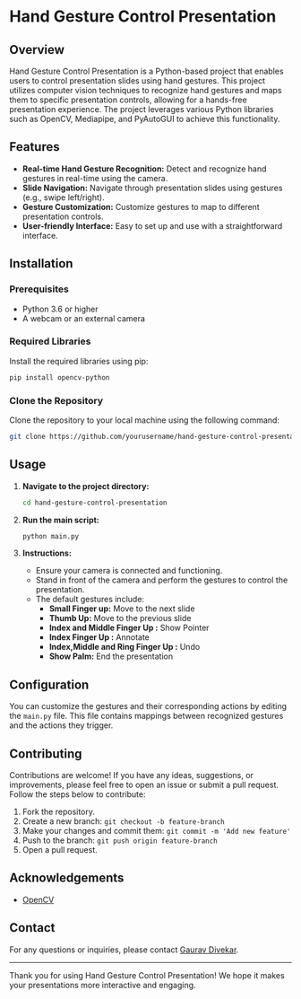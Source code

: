 
# Hand Gesture Control Presentation

## Overview

Hand Gesture Control Presentation is a Python-based project that enables users to control presentation slides using hand gestures. This project utilizes computer vision techniques to recognize hand gestures and maps them to specific presentation controls, allowing for a hands-free presentation experience. The project leverages various Python libraries such as OpenCV, Mediapipe, and PyAutoGUI to achieve this functionality.

## Features

- **Real-time Hand Gesture Recognition:** Detect and recognize hand gestures in real-time using the camera.
- **Slide Navigation:** Navigate through presentation slides using gestures (e.g., swipe left/right).
- **Gesture Customization:** Customize gestures to map to different presentation controls.
- **User-friendly Interface:** Easy to set up and use with a straightforward interface.

## Installation

### Prerequisites

- Python 3.6 or higher
- A webcam or an external camera

### Required Libraries

Install the required libraries using pip:

```bash
pip install opencv-python 
```

### Clone the Repository

Clone the repository to your local machine using the following command:

```bash
git clone https://github.com/yourusername/hand-gesture-control-presentation.git
```

## Usage

1. **Navigate to the project directory:**

   ```bash
   cd hand-gesture-control-presentation
   ```

2. **Run the main script:**

   ```bash
   python main.py
   ```

3. **Instructions:**
   - Ensure your camera is connected and functioning.
   - Stand in front of the camera and perform the gestures to control the presentation.
   - The default gestures include:
     - **Small Finger up:** Move to the next slide
     - **Thumb Up:** Move to the previous slide
     - **Index and Middle Finger Up :** Show Pointer
     - **Index Finger Up :** Annotate
     - **Index,Middle and Ring Finger Up :** Undo
     - **Show Palm:** End the presentation

## Configuration

You can customize the gestures and their corresponding actions by editing the `main.py` file. This file contains mappings between recognized gestures and the actions they trigger.

## Contributing

Contributions are welcome! If you have any ideas, suggestions, or improvements, please feel free to open an issue or submit a pull request. Follow the steps below to contribute:

1. Fork the repository.
2. Create a new branch: `git checkout -b feature-branch`
3. Make your changes and commit them: `git commit -m 'Add new feature'`
4. Push to the branch: `git push origin feature-branch`
5. Open a pull request.


## Acknowledgements

- [OpenCV](https://opencv.org/)

## Contact

For any questions or inquiries, please contact [Gaurav Divekar](mailto:your-gauravdivekar1106@gmail.com).

---

Thank you for using Hand Gesture Control Presentation! We hope it makes your presentations more interactive and engaging.

